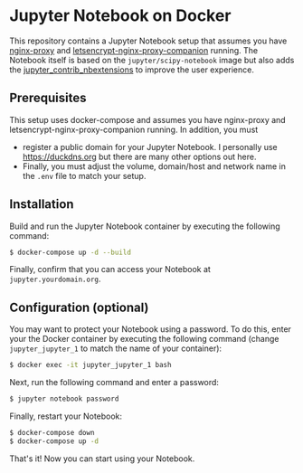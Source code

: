 
# Jupyter Notebook on Docker

This repository contains a Jupyter Notebook setup that assumes you have [nginx-proxy](https://github.com/nginx-proxy/nginx-proxy) and [letsencrypt-nginx-proxy-companion](https://github.com/nginx-proxy/docker-letsencrypt-nginx-proxy-companion) running. The Notebook itself is based on the `jupyter/scipy-notebook` image but also adds the [jupyter_contrib_nbextensions](https://github.com/ipython-contrib/jupyter_contrib_nbextensions) to improve the user experience.

## Prerequisites

This setup uses docker-compose and assumes you have nginx-proxy and letsencrypt-nginx-proxy-companion running. In addition, you must

- register a public domain for your Jupyter Notebook. I personally use https://duckdns.org but there are many other options out here.
- Finally, you must adjust the volume, domain/host and network name in the `.env` file to match your setup.

## Installation

Build and run the Jupyter Notebook container by executing the following command:

``` bash
$ docker-compose up -d --build
```
Finally, confirm that you can access your Notebook at `jupyter.yourdomain.org`.

## Configuration (optional)

You may want to protect your Notebook using a password. To do this, enter your the Docker container by executing the following command (change `jupyter_jupyter_1` to match the name of your container):

``` bash
$ docker exec -it jupyter_jupyter_1 bash
```

Next, run the following command and enter a password:

``` bash
$ jupyter notebook password
```

Finally, restart your Notebook:

``` bash
$ docker-compose down
$ docker-compose up -d
```

That's it! Now you can start using your Notebook.
